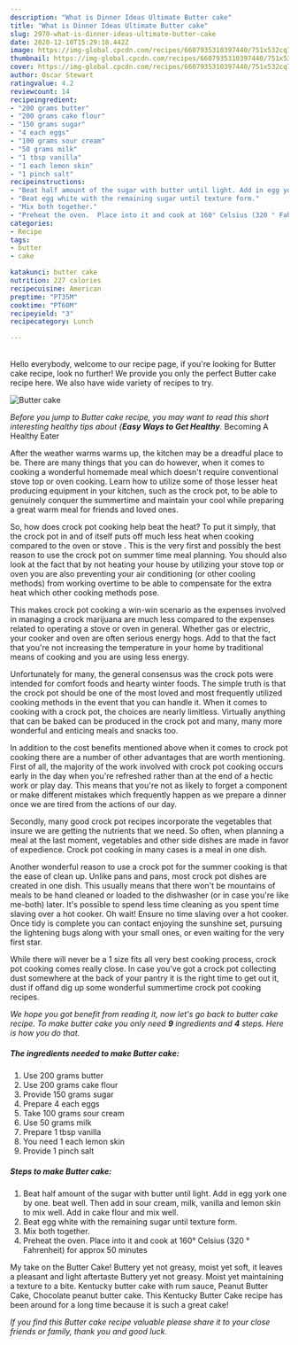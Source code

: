 ```yaml
---
description: "What is Dinner Ideas Ultimate Butter cake"
title: "What is Dinner Ideas Ultimate Butter cake"
slug: 2970-what-is-dinner-ideas-ultimate-butter-cake
date: 2020-12-10T15:29:18.442Z
image: https://img-global.cpcdn.com/recipes/6607935310397440/751x532cq70/butter-cake-recipe-main-photo.jpg
thumbnail: https://img-global.cpcdn.com/recipes/6607935310397440/751x532cq70/butter-cake-recipe-main-photo.jpg
cover: https://img-global.cpcdn.com/recipes/6607935310397440/751x532cq70/butter-cake-recipe-main-photo.jpg
author: Oscar Stewart
ratingvalue: 4.2
reviewcount: 14
recipeingredient:
- "200 grams butter"
- "200 grams cake flour"
- "150 grams sugar"
- "4 each eggs"
- "100 grams sour cream"
- "50 grams milk"
- "1 tbsp vanilla"
- "1 each lemon skin"
- "1 pinch salt"
recipeinstructions:
- "Beat half amount of the sugar with butter until light. Add in egg york one by one. beat well. Then add in sour cream, milk, vanilla and lemon skin to mix well. Add in cake flour and mix well."
- "Beat egg white with the remaining sugar until texture form."
- "Mix both together."
- "Preheat the oven.  Place into it and cook at 160° Celsius (320 ° Fahrenheit) for approx 50 minutes"
categories:
- Recipe
tags:
- butter
- cake

katakunci: butter cake 
nutrition: 227 calories
recipecuisine: American
preptime: "PT35M"
cooktime: "PT60M"
recipeyield: "3"
recipecategory: Lunch

---
```

<br>
Hello everybody, welcome to our recipe page, if you're looking for Butter cake recipe, look no further! We provide you only the perfect Butter cake recipe here. We also have wide variety of recipes to try.
<br>


![Butter cake](https://img-global.cpcdn.com/recipes/6607935310397440/751x532cq70/butter-cake-recipe-main-photo.jpg)

<i>Before you jump to Butter cake recipe, you may want to read this short interesting healthy tips about {<strong>Easy Ways to Get Healthy</strong>.</i>
Becoming A Healthy Eater


After the weather warms warms up, the kitchen may be a dreadful place to be. There are many things that you can do however, when it comes to cooking a wonderful homemade meal which doesn't require conventional stove top or oven cooking. Learn how to utilize some of those lesser heat producing equipment in your kitchen, such as the crock pot, to be able to genuinely conquer the summertime and maintain your cool while preparing a great warm meal for friends and loved ones.

So, how does crock pot cooking help beat the heat? To put it simply, that the crock pot in and of itself puts off much less heat when cooking compared to the oven or stove . This is the very first and possibly the best reason to use the crock pot on summer time meal planning. You should also look at the fact that by not heating your house by utilizing your stove top or oven you are also preventing your air conditioning (or other cooling methods) from working overtime to be able to compensate for the extra heat which other cooking methods pose.

This makes crock pot cooking a win-win scenario as the expenses involved in managing a crock marijuana are much less compared to the expenses related to operating a stove or oven in general. Whether gas or electric, your cooker and oven are often serious energy hogs. Add to that the fact that you're not increasing the temperature in your home by traditional means of cooking and you are using less energy.

Unfortunately for many, the general consensus was the crock pots were intended for comfort foods and hearty winter foods.  The simple truth is that the crock pot should be one of the most loved and most frequently utilized cooking methods in the event that you can handle it. When it comes to cooking with a crock pot, the choices are nearly limitless.  Virtually anything that can be baked can be produced in the crock pot and many, many more wonderful and enticing meals and snacks too.



In addition to the cost benefits mentioned above when it comes to crock pot cooking there are a number of other advantages that are worth mentioning. First of all, the majority of the work involved with crock pot cooking occurs early in the day when you're refreshed rather than at the end of a hectic work or play day. This means that you're not as likely to forget a component or make different mistakes which frequently happen as we prepare a dinner once we are tired from the actions of our day.

Secondly, many good crock pot recipes incorporate the vegetables that insure we are getting the nutrients that we need. So often, when planning a meal at the last moment, vegetables and other side dishes are made in favor of expedience. Crock pot cooking in many cases is a meal in one dish.

Another wonderful reason to use a crock pot for the summer cooking is that the ease of clean up.  Unlike pans and pans, most crock pot dishes are created in one dish. This usually means that there won't be mountains of meals to be hand cleaned or loaded to the dishwasher (or in case you're like me-both) later. It's possible to spend less time cleaning as you spent time slaving over a hot cooker. Oh wait! Ensure no time slaving over a hot cooker. Once tidy is complete you can contact enjoying the sunshine set, pursuing the lightening bugs along with your small ones, or even waiting for the very first star.

While there will never be a 1 size fits all very best cooking process, crock pot cooking comes really close. In case you've got a crock pot collecting dust somewhere at the back of your pantry it is the right time to get out it, dust if offand dig up some wonderful summertime crock pot cooking recipes.


<i>We hope you got benefit from reading it, now let's go back to butter cake recipe. To make butter cake you only need <strong>9</strong> ingredients and <strong>4</strong> steps. Here is how you do that.
</i>

##### The ingredients needed to make Butter cake:

1. Use 200 grams butter
1. Use 200 grams cake flour
1. Provide 150 grams sugar
1. Prepare 4 each eggs
1. Take 100 grams sour cream
1. Use 50 grams milk
1. Prepare 1 tbsp vanilla
1. You need 1 each lemon skin
1. Provide 1 pinch salt


##### Steps to make Butter cake:

1. Beat half amount of the sugar with butter until light. Add in egg york one by one. beat well. Then add in sour cream, milk, vanilla and lemon skin to mix well. Add in cake flour and mix well.
1. Beat egg white with the remaining sugar until texture form.
1. Mix both together.
1. Preheat the oven.  Place into it and cook at 160° Celsius (320 ° Fahrenheit) for approx 50 minutes


My take on the Butter Cake! Buttery yet not greasy, moist yet soft, it leaves a pleasant and light aftertaste Buttery yet not greasy. Moist yet maintaining a texture to a bite. Kentucky butter cake with rum sauce, Peanut Butter Cake, Chocolate peanut butter cake. This Kentucky Butter Cake recipe has been around for a long time because it is such a great cake! 

<i>If you find this Butter cake recipe valuable please share it to your close friends or family, thank you and good luck.</i>
